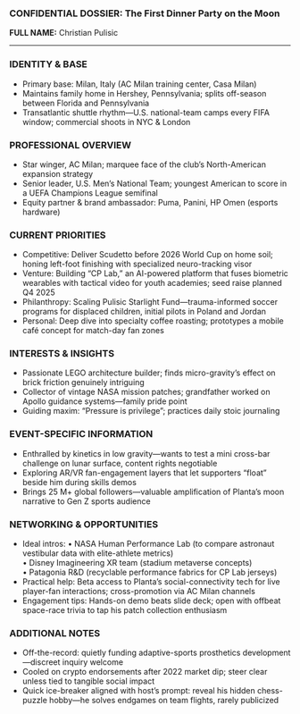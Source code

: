 ### CONFIDENTIAL DOSSIER: The First Dinner Party on the Moon

**FULL NAME:** Christian Pulisic

---
### IDENTITY & BASE
- Primary base: Milan, Italy (AC Milan training center, Casa Milan)
- Maintains family home in Hershey, Pennsylvania; splits off-season between Florida and Pennsylvania
- Transatlantic shuttle rhythm—U.S. national-team camps every FIFA window; commercial shoots in NYC & London

### PROFESSIONAL OVERVIEW
- Star winger, AC Milan; marquee face of the club’s North-American expansion strategy
- Senior leader, U.S. Men’s National Team; youngest American to score in a UEFA Champions League semifinal
- Equity partner & brand ambassador: Puma, Panini, HP Omen (esports hardware)

### CURRENT PRIORITIES
- Competitive: Deliver Scudetto before 2026 World Cup on home soil; honing left-foot finishing with specialized neuro-tracking visor
- Venture: Building “CP Lab,” an AI-powered platform that fuses biometric wearables with tactical video for youth academies; seed raise planned Q4 2025
- Philanthropy: Scaling Pulisic Starlight Fund—trauma-informed soccer programs for displaced children, initial pilots in Poland and Jordan
- Personal: Deep dive into specialty coffee roasting; prototypes a mobile café concept for match-day fan zones

### INTERESTS & INSIGHTS
- Passionate LEGO architecture builder; finds micro-gravity’s effect on brick friction genuinely intriguing
- Collector of vintage NASA mission patches; grandfather worked on Apollo guidance systems—family pride point
- Guiding maxim: “Pressure is privilege”; practices daily stoic journaling

### EVENT-SPECIFIC INFORMATION
- Enthralled by kinetics in low gravity—wants to test a mini cross-bar challenge on lunar surface, content rights negotiable
- Exploring AR/VR fan-engagement layers that let supporters “float” beside him during skills demos
- Brings 25 M+ global followers—valuable amplification of Planta’s moon narrative to Gen Z sports audience

### NETWORKING & OPPORTUNITIES
- Ideal intros: 
  • NASA Human Performance Lab (to compare astronaut vestibular data with elite-athlete metrics)  
  • Disney Imagineering XR team (stadium metaverse concepts)  
  • Patagonia R&D (recyclable performance fabrics for CP Lab jerseys)
- Practical help: Beta access to Planta’s social-connectivity tech for live player-fan interactions; cross-promotion via AC Milan channels
- Engagement tips: Hands-on demo beats slide deck; open with offbeat space-race trivia to tap his patch collection enthusiasm

### ADDITIONAL NOTES
- Off-the-record: quietly funding adaptive-sports prosthetics development—discreet inquiry welcome
- Cooled on crypto endorsements after 2022 market dip; steer clear unless tied to tangible social impact
- Quick ice-breaker aligned with host’s prompt: reveal his hidden chess-puzzle hobby—he solves endgames on team flights, rarely publicized